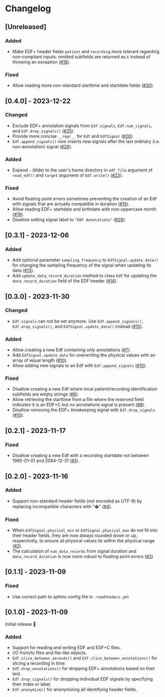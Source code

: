 # Changelog

## [Unreleased]

### Added
- Make EDF+ header fields `patient` and `recording` more tolerant regarding non-compliant inputs: omitted subfields are returned as `X` instead of throwing an exception ([#18](https://github.com/the-siesta-group/edfio/pull/18)).

### Fixed
- Allow reading more non-standard starttime and startdate fields ([#30](https://github.com/the-siesta-group/edfio/pull/30)).

## [0.4.0] - 2023-12-22

### Changed
- Exclude EDF+ annotation signals from `Edf.signals`, `Edf.num_signals`, and `Edf.drop_signals()` ([#25](https://github.com/the-siesta-group/edfio/pull/25)).
- Provide more concise `__repr__` for `Edf` and `EdfSignal` ([#26](https://github.com/the-siesta-group/edfio/pull/26)).
- `Edf.append_signals()` now inserts new signals after the last ordinary (i.e. non-annotation) signal ([#29](https://github.com/the-siesta-group/edfio/pull/29)).

### Added
- Expand `~` (tilde) to the user's home directory in `edf_file` argument of `read_edf()` and `target` argument of `Edf.write()` ([#23](https://github.com/the-siesta-group/edfio/pull/23)).

### Fixed
- Avoid floating point errors sometimes preventing the creation of an Edf with signals that are actually compatible in duration ([#15](https://github.com/the-siesta-group/edfio/pull/15)).
- Allow reading EDF+ startdate and birthdate with non-uppercase month ([#19](https://github.com/the-siesta-group/edfio/pull/19)).
- Disallow setting signal label to `"EDF Annotations"` ([#28](https://github.com/the-siesta-group/edfio/pull/28)).

## [0.3.1] - 2023-12-06

### Added
- Add optional parameter `sampling_frequency` to `EdfSignal.update_data()` for changing the sampling frequency of the signal when updating its data ([#13](https://github.com/the-siesta-group/edfio/pull/13)).
- Add `update_data_record_duration` method to class `Edf` for updating the `data_record_duration` field of the EDF header ([#14](https://github.com/the-siesta-group/edfio/pull/14)).

## [0.3.0] - 2023-11-30

### Changed
- `Edf.signals` can not be set anymore. Use `Edf.append_signals()`, `Edf.drop_signals()`, and `EdfSignal.update_data()` instead ([#10](https://github.com/the-siesta-group/edfio/pull/10)).

### Added
- Allow creating a new Edf containing only annotations ([#7](https://github.com/the-siesta-group/edfio/pull/7)).
- Add `EdfSignal.update_data` for overwriting the physical values with an array of equal length ([#10](https://github.com/the-siesta-group/edfio/pull/10)).
- Allow adding new signals to an Edf with `Edf.append_signals` ([#10](https://github.com/the-siesta-group/edfio/pull/10)).

### Fixed
- Disallow creating a new Edf where local patient/recording identification subfields are empty strings ([#6](https://github.com/the-siesta-group/edfio/pull/6)).
- Allow retrieving the starttime from a file where the reserved field indicates it is an EDF+C but no annotations signal is present ([#8](https://github.com/the-siesta-group/edfio/pull/8)).
- Disallow removing the EDF+ timekeeping signal with `Edf.drop_signals` ([#10](https://github.com/the-siesta-group/edfio/pull/10)).

## [0.2.1] - 2023-11-17

### Fixed
- Disallow creating a new Edf with a recording startdate not between 1985-01-01 and 2084-12-31 ([#5](https://github.com/the-siesta-group/edfio/pull/5)).

## [0.2.0] - 2023-11-16

### Added
- Support non-standard header fields (not encoded as UTF-8) by replacing incompatible characters with "�" ([#4](https://github.com/the-siesta-group/edfio/pull/4)).

### Fixed
- When `EdfSignal.physical_min` or `EdfSignal.physical_max` do not fit into their header fields, they are now always rounded down or up, respectively, to ensure all physical values lie within the physical range ([#2](https://github.com/the-siesta-group/edfio/pull/2)).
- The calculation of `num_data_records` from signal duration and `data_record_duration` is now more robust to floating point errors ([#3](https://github.com/the-siesta-group/edfio/pull/3))

## [0.1.1] - 2023-11-09

### Fixed
- Use correct path to sphinx config file in `.readthedocs.yml`

## [0.1.0] - 2023-11-09

Initial release 🎉

### Added
- Support for reading and writing EDF and EDF+C files.
- I/O from/to files and file-like objects.
- `Edf.slice_between_seconds()` and `Edf.slice_between_annotations()` for slicing a recording in time.
- `Edf.drop_annotations()` for dropping EDF+ annotations based on their text.
- `Edf.drop_signals()` for dropping individual EDF signals by specifying their index or label.
- `Edf.anonymize()` for anonymizing all identifying header fields.
